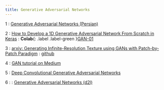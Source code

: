 ```yaml
---
title: Generative Adversarial Networks
---
```


1
: [Generative Adversarial Networks (Persian)](https://howsam.org/generative-adversarial-network/)

2
: [How to Develop a 1D Generative Adversarial Network From Scratch in Keras](https://machinelearningmastery.com/how-to-develop-a-generative-adversarial-network-for-a-1-dimensional-function-from-scratch-in-keras/)
    : **Colab**{: .label .label-green }[GAN-01](https://colab.research.google.com/github/fum-cs/dl/blob/main/code/GAN/GAN-01.ipynb)

3
: [arxiv: Generating Infinite-Resolution Texture using GANs with Patch-by-Patch Paradigm](https://arxiv.org/pdf/2309.02340.pdf)
    : [github](https://github.com/ai4netzero/Infinite_Texture_GANs)

4
: [GAN tutorial on Medium](https://github.com/mpstewart1/GAN-Tutorial)

5
: [Deep Convolutional Generative Adversarial Networks](https://d2l.ai/chapter_generative-adversarial-networks/dcgan.html)

6
:
: [Generative Adversarial Networks (d2l)](https://d2l.ai/chapter_generative-adversarial-networks/index.html)
